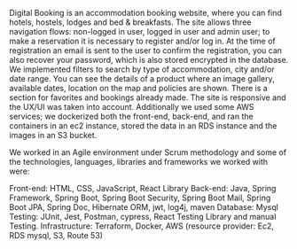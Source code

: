 Digital Booking is an accommodation booking website, where you can find hotels, hostels, lodges and bed & breakfasts. The site allows three navigation flows: non-logged in user, logged in user and admin user; to make a reservation it is necessary to register and/or log in. At the time of registration an email is sent to the user to confirm the registration, you can also recover your password, which is also stored encrypted in the database. We implemented filters to search by type of accommodation, city and/or date range. You can see the details of a product where an image gallery, available dates, location on the map and policies are shown. There is a section for favorites and bookings already made. The site is responsive and the UX/UI was taken into account. Additionally we used some AWS services; we dockerized both the front-end, back-end, and ran the containers in an ec2 instance, stored the data in an RDS instance and the images in an S3 bucket.

We worked in an Agile environment under Scrum methodology and some of the technologies, languages, libraries and frameworks we worked with were:

Front-end: HTML, CSS, JavaScript, React Library
Back-end: Java, Spring Framework, Spring Boot, Spring Boot Security, Spring Boot Mail, Spring Boot JPA, Spring Doc, Hibernate ORM, jwt, log4j, maven
Database: Mysql
Testing: JUnit, Jest, Postman, cypress, React Testing Library and manual Testing.
Infrastructure: Terraform, Docker, AWS (resource provider: Ec2, RDS mysql, S3, Route 53)
